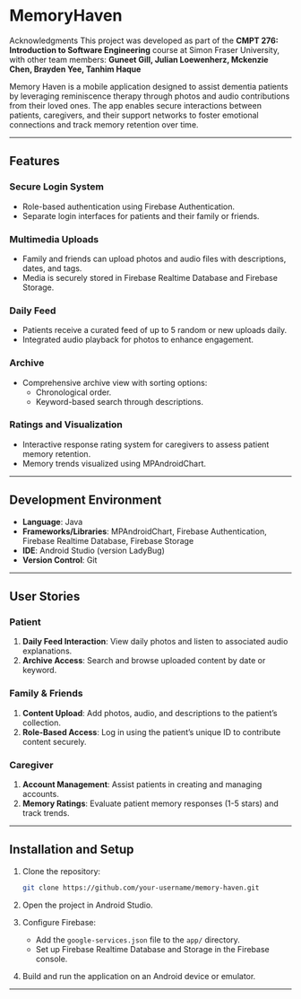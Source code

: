 # MemoryHaven

Acknowledgments
This project was developed as part of the **CMPT 276: Introduction to Software Engineering** course at Simon Fraser University, with other team members: **Guneet Gill, Julian Loewenherz, Mckenzie Chen, Brayden Yee, Tanhim Haque**

Memory Haven is a mobile application designed to assist dementia patients by leveraging reminiscence therapy through photos and audio contributions from their loved ones. The app enables secure interactions between patients, caregivers, and their support networks to foster emotional connections and track memory retention over time.

---

## Features

### Secure Login System
- Role-based authentication using Firebase Authentication.
- Separate login interfaces for patients and their family or friends.

### Multimedia Uploads
- Family and friends can upload photos and audio files with descriptions, dates, and tags.
- Media is securely stored in Firebase Realtime Database and Firebase Storage.

### Daily Feed
- Patients receive a curated feed of up to 5 random or new uploads daily.
- Integrated audio playback for photos to enhance engagement.

### Archive
- Comprehensive archive view with sorting options:
  - Chronological order.
  - Keyword-based search through descriptions.

### Ratings and Visualization
- Interactive response rating system for caregivers to assess patient memory retention.
- Memory trends visualized using MPAndroidChart.

---

## Development Environment
- **Language**: Java  
- **Frameworks/Libraries**: MPAndroidChart, Firebase Authentication, Firebase Realtime Database, Firebase Storage  
- **IDE**: Android Studio (version LadyBug)  
- **Version Control**: Git  

---

## User Stories

### Patient
1. **Daily Feed Interaction**: View daily photos and listen to associated audio explanations.
2. **Archive Access**: Search and browse uploaded content by date or keyword.

### Family & Friends
1. **Content Upload**: Add photos, audio, and descriptions to the patient’s collection.
2. **Role-Based Access**: Log in using the patient’s unique ID to contribute content securely.

### Caregiver
1. **Account Management**: Assist patients in creating and managing accounts.
2. **Memory Ratings**: Evaluate patient memory responses (1-5 stars) and track trends.

---

## Installation and Setup

1. Clone the repository:
   ```bash
   git clone https://github.com/your-username/memory-haven.git
   ```

2. Open the project in Android Studio.

3. Configure Firebase:
   - Add the `google-services.json` file to the `app/` directory.
   - Set up Firebase Realtime Database and Storage in the Firebase console.

4. Build and run the application on an Android device or emulator.

---


